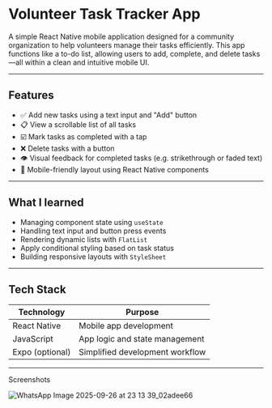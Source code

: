 # Volunteer Task Tracker App

A simple React Native mobile application designed for a community organization to help volunteers manage their tasks efficiently. This app functions like a to-do list, allowing users to add, complete, and delete tasks—all within a clean and intuitive mobile UI.

---

##  Features

- ✅ Add new tasks using a text input and "Add" button
- 📋 View a scrollable list of all tasks
- ☑️ Mark tasks as completed with a tap
- ❌ Delete tasks with a button
- 👁️ Visual feedback for completed tasks (e.g. strikethrough or faded text)
- 📱 Mobile-friendly layout using React Native components

---

## What I learned

- Managing component state using `useState`
- Handling text input and button press events
- Rendering dynamic lists with `FlatList`
- Apply conditional styling based on task status
- Building responsive layouts with `StyleSheet`

---

##  Tech Stack

| Technology      | Purpose                          |
|----------------|----------------------------------|
| React Native    | Mobile app development           |
| JavaScript      | App logic and state management   |
| Expo (optional) | Simplified development workflow  |

---
Screenshots


![WhatsApp Image 2025-09-26 at 23 13 39_02adee66](https://github.com/user-attachments/assets/fa15195a-78ed-4f3e-a8aa-6512363bd31d)

